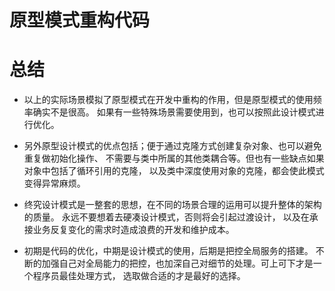 # 原型模式重构代码

# 总结

* 以上的实际场景模拟了原型模式在开发中重构的作用，但是原型模式的使用频率确实不是很高。
  如果有一些特殊场景需要使用到，也可以按照此设计模式进行优化。
  
* 另外原型设计模式的优点包括；便于通过克隆方式创建复杂对象、也可以避免重复做初始化操作、
  不需要与类中所属的其他类耦合等。但也有一些缺点如果对象中包括了循环引用的克隆，
  以及类中深度使用对象的克隆，都会使此模式变得异常麻烦。
  
* 终究设计模式是一整套的思想，在不同的场景合理的运用可以提升整体的架构的质量。
  永远不要想着去硬凑设计模式，否则将会引起过渡设计，
  以及在承接业务反复变化的需求时造成浪费的开发和维护成本。
  
* 初期是代码的优化，中期是设计模式的使用，后期是把控全局服务的搭建。
  不断的加强自己对全局能力的把控，也加深自己对细节的处理。可上可下才是一个程序员最佳处理方式，
  选取做合适的才是最好的选择。

